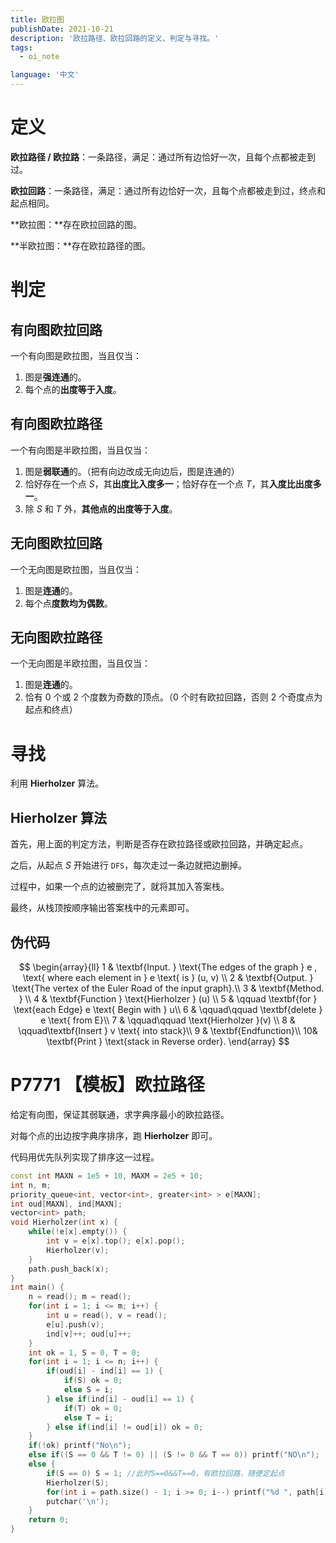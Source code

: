 ```yaml
---
title: 欧拉图
publishDate: 2021-10-21
description: '欧拉路径、欧拉回路的定义、判定与寻找。'
tags:
  - oi_note

language: '中文'
---
```


# 定义

**欧拉路径 / 欧拉路**：一条路径，满足：通过所有边恰好一次，且每个点都被走到过。

**欧拉回路**：一条路径，满足：通过所有边恰好一次，且每个点都被走到过，终点和起点相同。

**欧拉图：**存在欧拉回路的图。

**半欧拉图：**存在欧拉路径的图。

# 判定

## 有向图欧拉回路

一个有向图是欧拉图，当且仅当：

1. 图是**强连通**的。
2. 每个点的**出度等于入度**。

## 有向图欧拉路径

一个有向图是半欧拉图，当且仅当：

1. 图是**弱联通**的。（把有向边改成无向边后，图是连通的）
2. 恰好存在一个点 $S$，其**出度比入度多一**；恰好存在一个点 $T$，其**入度比出度多一**。
3. 除 $S$ 和 $T$ 外，**其他点的出度等于入度**。

## 无向图欧拉回路

一个无向图是欧拉图，当且仅当：

1. 图是**连通**的。
2. 每个点**度数均为偶数**。

## 无向图欧拉路径

一个无向图是半欧拉图，当且仅当：

1. 图是**连通**的。
2. 恰有 $0$ 个或 $2$ 个度数为奇数的顶点。（$0$ 个时有欧拉回路，否则 $2$ 个奇度点为起点和终点）

# 寻找

利用 **Hierholzer** 算法。

## Hierholzer 算法

首先，用上面的判定方法，判断是否存在欧拉路径或欧拉回路，并确定起点。

之后，从起点 $S$ 开始进行 `DFS`，每次走过一条边就把边删掉。

过程中，如果一个点的边被删完了，就将其加入答案栈。

最终，从栈顶按顺序输出答案栈中的元素即可。

## 伪代码

$$
\begin{array}{ll}
1 &  \textbf{Input. } \text{The edges of the graph } e , \text{ where each element in } e \text{ is } (u, v) \\
2 &  \textbf{Output. } \text{The vertex of the Euler Road of the input graph}.\\
3 &  \textbf{Method. } \\
4 &  \textbf{Function } \text{Hierholzer } (u) \\
5 &  \qquad \textbf{for } \text{each Edge} e \text{ Begin with } u\\
6 &  \qquad\qquad \textbf{delete } e \text{ from E}\\
7 &  \qquad\qquad \text{Hierholzer }(v) \\
8 &  \qquad\textbf{Insert } v  \text{ into stack}\\
9 &  \textbf{Endfunction}\\
10& \textbf{Print } \text{stack in Reverse order}. 
\end{array}
$$

# P7771 【模板】欧拉路径

给定有向图，保证其弱联通，求字典序最小的欧拉路径。

对每个点的出边按字典序排序，跑 $\textbf{Hierholzer}$ 即可。

代码用优先队列实现了排序这一过程。

```cpp
const int MAXN = 1e5 + 10, MAXM = 2e5 + 10;
int n, m;
priority_queue<int, vector<int>, greater<int> > e[MAXN];
int oud[MAXN], ind[MAXN];
vector<int> path;
void Hierholzer(int x) {
	while(!e[x].empty()) {
		int v = e[x].top(); e[x].pop();
		Hierholzer(v);
	}
	path.push_back(x);
}
int main() {
	n = read(); m = read();
	for(int i = 1; i <= m; i++) {
		int u = read(), v = read();
		e[u].push(v);
		ind[v]++; oud[u]++;
	}
	int ok = 1, S = 0, T = 0;
	for(int i = 1; i <= n; i++) {
		if(oud[i] - ind[i] == 1) {
			if(S) ok = 0;
			else S = i;
		} else if(ind[i] - oud[i] == 1) {
			if(T) ok = 0;
			else T = i;
		} else if(ind[i] != oud[i]) ok = 0;
	}
	if(!ok) printf("No\n");
	else if((S == 0 && T != 0) || (S != 0 && T == 0)) printf("NO\n");
	else {
		if(S == 0) S = 1; //此时S==0&&T==0，有欧拉回路，随便定起点
		Hierholzer(S);
		for(int i = path.size() - 1; i >= 0; i--) printf("%d ", path[i]);
		putchar('\n');
	}
	return 0;
}
```